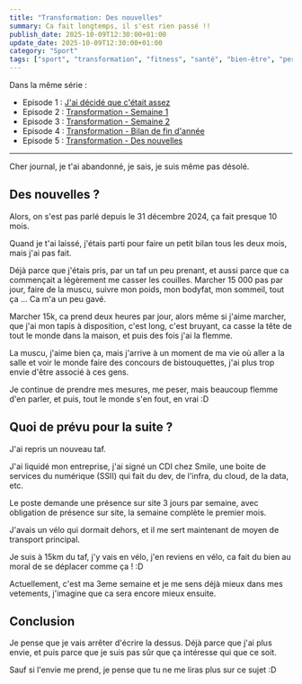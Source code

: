 ```yaml
---
title: "Transformation: Des nouvelles"
summary: Ca fait longtemps, il s'est rien passé !!
publish_date: 2025-10-09T12:30:00+01:00
update_date: 2025-10-09T12:30:00+01:00
category: "Sport"
tags: ["sport", "transformation", "fitness", "santé", "bien-être", "perte de poids", "muscu", "musculation", "poids", "bodyfat", "sommeil", "pas", "étapes", "objectifs", "résultats", "suivi", "mois"]
---
```


Dans la même série :

- Episode 1 : [J'ai décidé que c'était assez](/blog/j-ai-decide-que-c-etait-assez/)
- Episode 2 : [Transformation - Semaine 1](/blog/transformation-semaine-1/)
- Episode 3 : [Transformation - Semaine 2](/blog/transformation-semaine-2/)
- Episode 4 : [Transformation - Bilan de fin d'année](/blog/transformation-bilan-de-fin-d-annee/)
- Episode 5 : [Transformation - Des nouvelles](/blog/transformation-des-nouvelles/)

---

Cher journal, je t'ai abandonné, je sais, je suis même pas désolé.

## Des nouvelles ?

Alors, on s'est pas parlé depuis le 31 décembre 2024, ça fait presque 10 mois.

Quand je t'ai laissé, j'étais parti pour faire un petit bilan tous les deux mois, mais j'ai pas fait.

Déjà parce que j'étais pris, par un taf un peu prenant, et aussi parce que ca commençait a légèrement me casser les couilles. Marcher 15 000 pas par jour, faire de la muscu, suivre mon poids, mon bodyfat, mon sommeil, tout ça ... Ca m'a un peu gavé.

Marcher 15k, ca prend deux heures par jour, alors même si j'aime marcher, que j'ai mon tapis à disposition, c'est long, c'est bruyant, ca casse la tête de tout le monde dans la maison, et puis des fois j'ai la flemme.

La muscu, j'aime bien ça, mais j'arrive à un moment de ma vie où aller a la salle et voir le monde faire des concours de bistouquettes, j'ai plus trop envie d'être associé à ces gens.

Je continue de prendre mes mesures, me peser, mais beaucoup flemme d'en parler, et puis, tout le monde s'en fout, en vrai :D

## Quoi de prévu pour la suite ?

J'ai repris un nouveau taf.

J'ai liquidé mon entreprise, j'ai signé un CDI chez Smile, une boite de services du numérique (SSII) qui fait du dev, de l'infra, du cloud, de la data, etc.

Le poste demande une présence sur site 3 jours par semaine, avec obligation de présence sur site, la semaine complète le premier mois.

J'avais un vélo qui dormait dehors, et il me sert maintenant de moyen de transport principal.

Je suis à 15km du taf, j'y vais en vélo, j'en reviens en vélo, ca fait du bien au moral de se déplacer comme ça ! :D

Actuellement, c'est ma 3eme semaine et je me sens déjà mieux dans mes vetements, j'imagine que ca sera encore mieux ensuite.

## Conclusion

Je pense que je vais arrêter d'écrire la dessus. Déjà parce que j'ai plus envie, et puis parce que je suis pas sûr que ça intéresse qui que ce soit.

Sauf si l'envie me prend, je pense que tu ne me liras plus sur ce sujet :D
